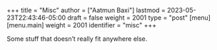 +++
title = "Misc"
author = ["Aatmun Baxi"]
lastmod = 2023-05-23T22:43:46-05:00
draft = false
weight = 2001
type = "post"
[menu]
  [menu.main]
    weight = 2001
    identifier = "misc"
+++

Some stuff that doesn&rsquo;t really fit anywhere else.
